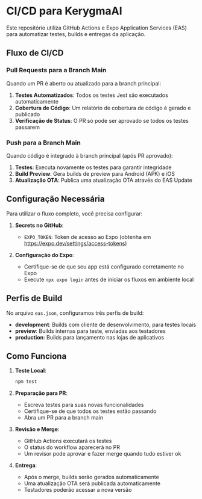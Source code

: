 # CI/CD para KerygmaAI

Este repositório utiliza GitHub Actions e Expo Application Services (EAS) para automatizar testes, builds e entregas da aplicação.

## Fluxo de CI/CD

### Pull Requests para a Branch Main

Quando um PR é aberto ou atualizado para a branch principal:

1. **Testes Automatizados**: Todos os testes Jest são executados automaticamente
2. **Cobertura de Código**: Um relatório de cobertura de código é gerado e publicado
3. **Verificação de Status**: O PR só pode ser aprovado se todos os testes passarem

### Push para a Branch Main

Quando código é integrado à branch principal (após PR aprovado):

1. **Testes**: Executa novamente os testes para garantir integridade
2. **Build Preview**: Gera builds de preview para Android (APK) e iOS
3. **Atualização OTA**: Publica uma atualização OTA através do EAS Update

## Configuração Necessária

Para utilizar o fluxo completo, você precisa configurar:

1. **Secrets no GitHub**:
   - `EXPO_TOKEN`: Token de acesso ao Expo (obtenha em https://expo.dev/settings/access-tokens)

2. **Configuração do Expo**:
   - Certifique-se de que seu app está configurado corretamente no Expo
   - Execute `npx expo login` antes de iniciar os fluxos em ambiente local

## Perfis de Build

No arquivo `eas.json`, configuramos três perfis de build:

- **development**: Builds com cliente de desenvolvimento, para testes locais
- **preview**: Builds internas para teste, enviadas aos testadores
- **production**: Builds para lançamento nas lojas de aplicativos

## Como Funciona

1. **Teste Local**:
   ```bash
   npm test
   ```

2. **Preparação para PR**:
   - Escreva testes para suas novas funcionalidades
   - Certifique-se de que todos os testes estão passando
   - Abra um PR para a branch main

3. **Revisão e Merge**:
   - GitHub Actions executará os testes
   - O status do workflow aparecerá no PR
   - Um revisor pode aprovar e fazer merge quando tudo estiver ok

4. **Entrega**:
   - Após o merge, builds serão gerados automaticamente
   - Uma atualização OTA será publicada automaticamente
   - Testadores poderão acessar a nova versão